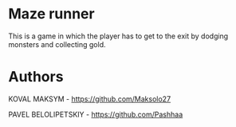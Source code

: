 # Maze runner
This is a game in which the player has to get to the exit by dodging monsters and collecting gold.
# Authors
KOVAL MAKSYM - https://github.com/Maksolo27

PAVEL BELOLIPETSKIY - https://github.com/Pashhaa

